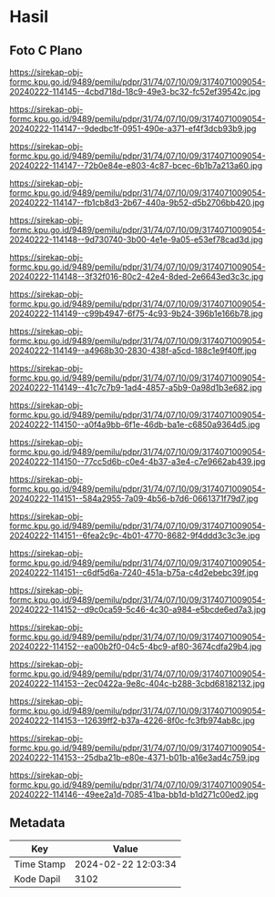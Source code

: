 # Hasil

## Foto C Plano

https://sirekap-obj-formc.kpu.go.id/9489/pemilu/pdpr/31/74/07/10/09/3174071009054-20240222-114145--4cbd718d-18c9-49e3-bc32-fc52ef39542c.jpg

https://sirekap-obj-formc.kpu.go.id/9489/pemilu/pdpr/31/74/07/10/09/3174071009054-20240222-114147--9dedbc1f-0951-490e-a371-ef4f3dcb93b9.jpg

https://sirekap-obj-formc.kpu.go.id/9489/pemilu/pdpr/31/74/07/10/09/3174071009054-20240222-114147--72b0e84e-e803-4c87-bcec-6b1b7a213a60.jpg

https://sirekap-obj-formc.kpu.go.id/9489/pemilu/pdpr/31/74/07/10/09/3174071009054-20240222-114147--fb1cb8d3-2b67-440a-9b52-d5b2706bb420.jpg

https://sirekap-obj-formc.kpu.go.id/9489/pemilu/pdpr/31/74/07/10/09/3174071009054-20240222-114148--9d730740-3b00-4e1e-9a05-e53ef78cad3d.jpg

https://sirekap-obj-formc.kpu.go.id/9489/pemilu/pdpr/31/74/07/10/09/3174071009054-20240222-114148--3f32f016-80c2-42e4-8ded-2e6643ed3c3c.jpg

https://sirekap-obj-formc.kpu.go.id/9489/pemilu/pdpr/31/74/07/10/09/3174071009054-20240222-114149--c99b4947-6f75-4c93-9b24-396b1e166b78.jpg

https://sirekap-obj-formc.kpu.go.id/9489/pemilu/pdpr/31/74/07/10/09/3174071009054-20240222-114149--a4968b30-2830-438f-a5cd-188c1e9f40ff.jpg

https://sirekap-obj-formc.kpu.go.id/9489/pemilu/pdpr/31/74/07/10/09/3174071009054-20240222-114149--41c7c7b9-1ad4-4857-a5b9-0a98d1b3e682.jpg

https://sirekap-obj-formc.kpu.go.id/9489/pemilu/pdpr/31/74/07/10/09/3174071009054-20240222-114150--a0f4a9bb-6f1e-46db-ba1e-c6850a9364d5.jpg

https://sirekap-obj-formc.kpu.go.id/9489/pemilu/pdpr/31/74/07/10/09/3174071009054-20240222-114150--77cc5d6b-c0e4-4b37-a3e4-c7e9662ab439.jpg

https://sirekap-obj-formc.kpu.go.id/9489/pemilu/pdpr/31/74/07/10/09/3174071009054-20240222-114151--584a2955-7a09-4b56-b7d6-0661371f79d7.jpg

https://sirekap-obj-formc.kpu.go.id/9489/pemilu/pdpr/31/74/07/10/09/3174071009054-20240222-114151--6fea2c9c-4b01-4770-8682-9f4ddd3c3c3e.jpg

https://sirekap-obj-formc.kpu.go.id/9489/pemilu/pdpr/31/74/07/10/09/3174071009054-20240222-114151--c6df5d6a-7240-451a-b75a-c4d2ebebc39f.jpg

https://sirekap-obj-formc.kpu.go.id/9489/pemilu/pdpr/31/74/07/10/09/3174071009054-20240222-114152--d9c0ca59-5c46-4c30-a984-e5bcde6ed7a3.jpg

https://sirekap-obj-formc.kpu.go.id/9489/pemilu/pdpr/31/74/07/10/09/3174071009054-20240222-114152--ea00b2f0-04c5-4bc9-af80-3674cdfa29b4.jpg

https://sirekap-obj-formc.kpu.go.id/9489/pemilu/pdpr/31/74/07/10/09/3174071009054-20240222-114153--2ec0422a-9e8c-404c-b288-3cbd68182132.jpg

https://sirekap-obj-formc.kpu.go.id/9489/pemilu/pdpr/31/74/07/10/09/3174071009054-20240222-114153--12639ff2-b37a-4226-8f0c-fc3fb974ab8c.jpg

https://sirekap-obj-formc.kpu.go.id/9489/pemilu/pdpr/31/74/07/10/09/3174071009054-20240222-114153--25dba21b-e80e-4371-b01b-a16e3ad4c759.jpg

https://sirekap-obj-formc.kpu.go.id/9489/pemilu/pdpr/31/74/07/10/09/3174071009054-20240222-114146--49ee2a1d-7085-41ba-bb1d-b1d271c00ed2.jpg


## Metadata

| Key        | Value               |
| ---------- | ------------------- |
| Time Stamp | 2024-02-22 12:03:34 |
| Kode Dapil | 3102                |



